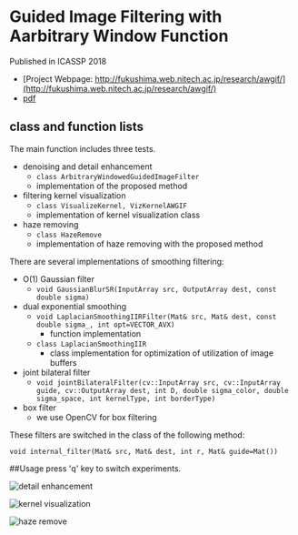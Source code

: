 # Guided Image Filtering with Aarbitrary Window Function

Published in ICASSP 2018

* [Project Webpage: http://fukushima.web.nitech.ac.jp/research/awgif/](http://fukushima.web.nitech.ac.jp/research/awgif/)
* [pdf](http://fukushima.web.nitech.ac.jp/paper/2018_icassp_fukushima.pdf)

## class and function lists
The main function includes three tests.

* denoising and detail enhancement
	* ```class ArbitraryWindowedGuidedImageFilter```
	* implementation of the proposed method
* filtering kernel visualization
	* ```class VisualizeKernel, VizKernelAWGIF```
	* implementation of kernel visualization class
* haze removing
	* ```class HazeRemove```
	* implementation of haze removing with the proposed method

There are several implementations of smoothing filtering:

* O(1) Gaussian filter
	* ```void GaussianBlurSR(InputArray src, OutputArray dest, const double sigma)```
* dual exponential smoothing
	* ```void LaplacianSmoothingIIRFilter(Mat& src, Mat& dest, const double sigma_, int opt=VECTOR_AVX)```
		* function implementation
	* ```class LaplacianSmoothingIIR```
		* class implementation for optimization of utilization of image buffers 
* joint bilateral filter
	* ```void jointBilateralFilter(cv::InputArray src, cv::InputArray guide, cv::OutputArray dest, int D, double sigma_color, double sigma_space, int kernelType, int borderType)```
* box filter
	* we use OpenCV for box filtering

These filters are switched in the class of the following method:

```void internal_filter(Mat& src, Mat& dest, int r, Mat& guide=Mat())```

##Usage
press 'q' key to switch experiments.

![detail enhancement](./fig/fig1.png "detail enhancement")

![kernel visualization](./fig/fig2.png "kernel visualization")

![haze remove](./fig/fig3.png "haze remove")


